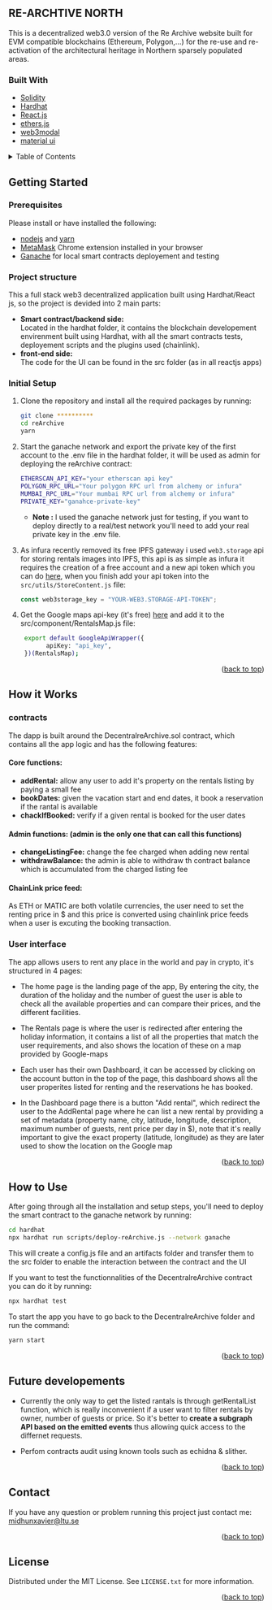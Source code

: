 <div id="top"></div>

<!-- ABOUT THE PROJECT -->

## RE-ARCHTIVE NORTH

This is a decentralized web3.0 version of the Re Archive website built for EVM compatible blockchains (Ethereum, Polygon,...) for the re-use and re-activation
of the architectural heritage in Northern sparsely populated areas.

</p>

### Built With

- [Solidity](https://docs.soliditylang.org/)
- [Hardhat](https://hardhat.org/getting-started/)
- [React.js](https://reactjs.org/)
- [ethers.js](https://docs.ethers.io/v5/)
- [web3modal](https://github.com/Web3Modal/web3modal)
- [material ui](https://mui.com/getting-started/installation/)

<details>
  <summary>Table of Contents</summary>
  <ol>
    <li>
      <a href="#getting-started">Getting Started</a>
      <ul>
       <li><a href="#prerequisites">Prerequisites</a></li>
       <li><a href="#project-structure">Project structure</a></li>
       <li><a href="#initial-setup">Initial Setup</a></li>
      </ul>
    </li>
    <li>
      <a href="#how-it-works">How it Works</a>
     <ul>
       <li><a href="#contracts">Contracts</a></li>
       <li><a href="#user-interface">User interface</a></li>
      </ul>
    </li>
    <li><a href="#how-to-use">How to Use</a></li>
    <li><a href="#future-developements">Future developements</a></li>
    <li><a href="#contact">Contact</a></li>
    <li><a href="#license">License</a></li>
  </ol>
</details>

<!-- GETTING STARTED -->

## Getting Started

### Prerequisites

Please install or have installed the following:

- [nodejs](https://nodejs.org/en/download/) and [yarn](https://classic.yarnpkg.com/en/)
- [MetaMask](https://chrome.google.com/webstore/detail/metamask/nkbihfbeogaeaoehlefnkodbefgpgknn) Chrome extension installed in your browser
- [Ganache](https://trufflesuite.com/ganache/) for local smart contracts deployement and testing

### Project structure

This a full stack web3 decentralized application built using Hardhat/React js, so the project is devided into 2 main parts:

<ul>
 <li><b>Smart contract/backend side:</b></li>
 Located in the hardhat folder, it contains the blockchain developement envirenment built using Hardhat, with all the smart contracts tests, deployement scripts and the plugins used (chainlink). 
  <li><b>front-end side:</b></li>
The code for the UI can be found in the src folder (as in all reactjs apps)
</ul>

### Initial Setup

1. Clone the repository and install all the required packages by running:
   ```sh
   git clone **********
   cd reArchive
   yarn
   ```
2. Start the ganache network and export the private key of the first account to the .env file in the hardhat folder, it will be used as admin for deploying the reArchive contract:

   ```sh
   ETHERSCAN_API_KEY="your etherscan api key"
   POLYGON_RPC_URL="Your polygon RPC url from alchemy or infura"
   MUMBAI_RPC_URL="Your mumbai RPC url from alchemy or infura"
   PRIVATE_KEY="ganahce-private-key"
   ```

   - <b>Note :</b> I used the ganache network just for testing, if you want to deploy directly to a real/test network you'll need to add your real private key in the .env file.

3. As infura recently removed its free IPFS gateway i used `web3.storage` api for storing rentals images into IPFS, this api is as simple as infura it requires the creation of a free account and a new api token which you can do [here](https://web3.storage), when you finish add your api token into the `src/utils/StoreContent.js` file:
   ```js
   const web3storage_key = "YOUR-WEB3.STORAGE-API-TOKEN";
   ```
4. Get the Google maps api-key (it's free) [here](https://developers.google.com/maps/documentation/embed/get-api-key) and add it to the src/component/RentalsMap.js file:
   ```sh
    export default GoogleApiWrapper({
          apiKey: "api_key",
    })(RentalsMap);
   ```
   <p align="right">(<a href="#top">back to top</a>)</p>

<!-- Working EXAMPLES -->

## How it Works

### contracts

The dapp is built around the DecentralreArchive.sol contract, which contains all the app logic and has the following features:

<h4>Core functions:</h4>
<ul>
  <li><b>addRental:</b> allow any user to add it's property on the rentals listing by paying a small fee</li>
  <li><b>bookDates:</b> given the vacation start and end dates, it book a reservation if the rantal is available</li>
  <li><b>chackIfBooked:</b> verify if a given rental is booked for the user dates</li>
</ul>

<h4>Admin functions: (admin is the only one that can call this functions)</h4>
<ul>
  <li><b>changeListingFee:</b> change the fee charged when adding new rental</li>
  <li><b>withdrawBalance:</b> the admin is able to withdraw th contract balance which is accumulated from the charged listing fee</li>
</ul>
<h4>ChainLink price feed:</h4>

As ETH or MATIC are both volatile currencies, the user need to set the renting price in $ and this price is converted using chainlink price feeds when a user is excuting the booking transaction.

### User interface

The app allows users to rent any place in the world and pay in crypto, it's structured in 4 pages:

- The home page is the landing page of the app, By entering the city, the duration of the holiday and the number of guest the user is able to check all the available properties and can compare their prices, and the different facilities.

- The Rentals page is where the user is redirected after entering the holiday information, it contains a list of all the properties that match the user
  requirements, and also shows the location of these on a map provided by Google-maps

- Each user has their own Dashboard, it can be accessed by clicking on the account button in the top of the page, this dashboard shows all the user properites listed for renting and the reservations he has booked.

- In the Dashboard page there is a button "Add rental", which redirect the user to the AddRental page where he can list a new rental by providing a set of metadata (property name, city, latitude, longitude, description, maximum number of guests, rent price per day in $), note that it's really important to give the exact property (latitude, longitude) as they are later used to show the location on the Google map

<p align="right">(<a href="#top">back to top</a>)</p>

<!-- USAGE EXAMPLES -->

## How to Use

After going through all the installation and setup steps, you'll need to deploy the smart contract to the ganache network by running:

```sh
cd hardhat
npx hardhat run scripts/deploy-reArchive.js --network ganache
```

This will create a config.js file and an artifacts folder and transfer them to the src folder to enable the interaction between the contract and the UI

If you want to test the functionnalities of the DecentralreArchive contract you can do it by running:

```sh
npx hardhat test
```

To start the app you have to go back to the DecentralreArchive folder and run the command:

```sh
yarn start
```

<p align="right">(<a href="#top">back to top</a>)</p>

<!-- FUTURE DEVELOPEMENT -->

## Future developements

- Currently the only way to get the listed rantals is through getRentalList function, which is really inconvenient if a user want to filter rentals by owner, number of guests or price. So it's better to <b>create a subgraph API based on the emitted events</b> thus allowing quick access to the differnet requests.

- Perfom contracts audit using known tools such as echidna & slither.

<p align="right">(<a href="#top">back to top</a>)</p>

<!-- Contact -->

## Contact

If you have any question or problem running this project just contact me: midhunxavier@ltu.se

<p align="right">(<a href="#top">back to top</a>)</p>

<!-- LICENSE -->

## License

Distributed under the MIT License. See `LICENSE.txt` for more information.

<p align="right">(<a href="#top">back to top</a>)</p>
